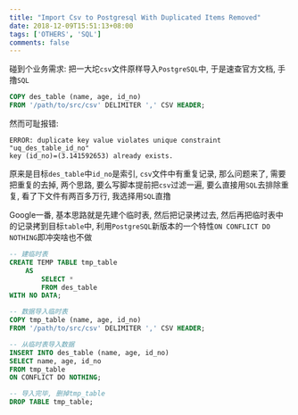 ```yaml
---
title: "Import Csv to Postgresql With Duplicated Items Removed"
date: 2018-12-09T15:51:13+08:00
tags: ['OTHERS', 'SQL']
comments: false
---
```


碰到个业务需求: 把一大坨`csv`文件原样导入`PostgreSQL`中, 于是速查官方文档, 手撸`SQL`

```sql
COPY des_table (name, age, id_no)
FROM '/path/to/src/csv' DELIMITER ',' CSV HEADER;
```

然而可耻报错:

```shell
ERROR: duplicate key value violates unique constraint "uq_des_table_id_no"
key (id_no)=(3.141592653) already exists.
```

原来是目标`des_table`中`id_no`是索引, `csv`文件中有重复记录, 那么问题来了, 需要把重复的去掉, 两个思路, 要么写脚本提前把`csv`过滤一遍, 要么直接用`SQL`去排除重复, 看了下文件有两百多万行, 我选择用`SQL`直撸

Google一番, 基本思路就是先建个临时表, 然后把记录拷过去, 然后再把临时表中的记录拷到目标`table`中, 利用`PostgreSQL`新版本的一个特性`ON CONFLICT DO NOTHING`即冲突啥也不做

```sql
-- 建临时表
CREATE TEMP TABLE tmp_table
	AS
		SELECT *
		FROM des_table
WITH NO DATA;

-- 数据导入临时表
COPY tmp_table (name, age, id_no)
FROM '/path/to/src/csv' DELIMITER ',' CSV HEADER;

-- 从临时表导入数据
INSERT INTO des_table (name, age, id_no)
SELECT name, age, id_no
FROM tmp_table
ON CONFLICT DO NOTHING;

-- 导入完毕, 删掉tmp_table
DROP TABLE tmp_table;
```

